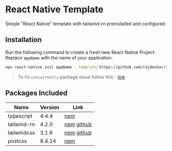 # React Native Template
Simple "React Native" template with tailwind-rn preinstalled and configured.

## Installation

Run the following command to create a fresh new React Native Project. Replace `appName` with the name of your application.

```sh
npx react-native init appName --template https://github.com/rajdevkar/rn-template.git
```

> To fix `concurrently` package issue follow this - [link](https://github.com/open-cli-tools/concurrently/issues/338)

## Packages Included

| Name | Version | Link |
| ------ | ------ | ------ |
| typescript | 4.4.4 | [npm](https://www.npmjs.com/package/typescript) |
| tailwind-rn | 4.2.0 | [npm](https://www.npmjs.com/package/tailwind-rn) [github](https://github.com/vadimdemedes/tailwind-rn) |
| tailwindcss | 3.1.6 | [npm](https://www.npmjs.com/package/tailwindcss) [github](https://github.com/tailwindlabs/tailwindcss) |
| postcss | 8.4.14 | [npm](https://www.npmjs.com/package/postcss) |
